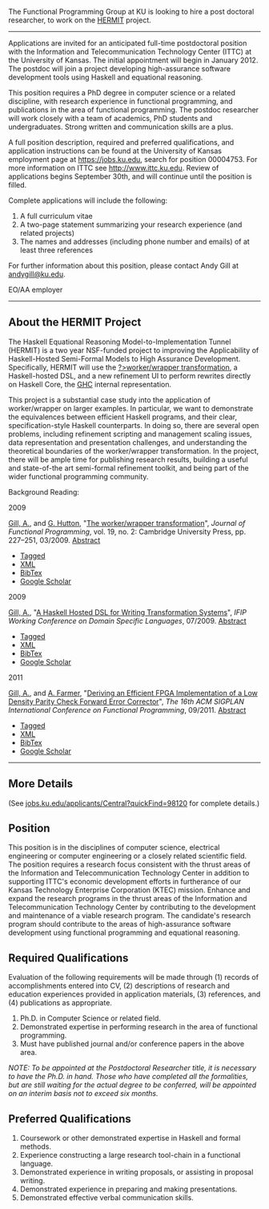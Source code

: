 The Functional Programming Group at KU is looking to hire a post
doctoral researcher, to work on the [HERMIT](Tools/HERMIT)
project.

* * * * *

Applications are invited for an anticipated full-time postdoctoral
position with the Information and Telecommunication Technology Center
(ITTC) at the University of Kansas. The initial appointment will begin
in January 2012. The postdoc will join a project developing
high-assurance software development tools using Haskell and equational
reasoning.

This position requires a PhD degree in computer science or a related
discipline, with research experience in functional programming, and
publications in the area of functional programming. The postdoc
researcher will work closely with a team of academics, PhD students and
undergraduates. Strong written and communication skills are a plus.

A full position description, required and preferred qualifications, and
application instructions can be found at the University of Kansas
employment page at https://jobs.ku.edu, search for position 00004753.
For more information on ITTC see http://www.ittc.ku.edu. Review of
applications begins September 30th, and will continue until the position
is filled.

Complete applications will include the following:

1.  A full curriculum vitae
2.  A two-page statement summarizing your research experience (and
    related projects)
3.  The names and addresses (including phone number and emails) of at
    least three references

For further information about this position, please contact Andy Gill at
[andygill@ku.edu](mailto:andygill@ku.edu).

EO/AA employer

* * * * *

About the HERMIT Project
------------------------

The Haskell Equational Reasoning Model-to-Implementation Tunnel (HERMIT)
is a two year NSF-funded project to improving the Applicability of
Haskell-Hosted Semi-Formal Models to High Assurance Development.
Specifically, HERMIT will use the [?\>worker/wrapper
transformation](Research/WorkerWrapper), a Haskell-hosted DSL,
and a new refinement UI to perform rewrites directly on Haskell Core,
the [GHC](http://www.haskell.org/ghc) internal representation.

This project is a substantial case study into the application of
worker/wrapper on larger examples. In particular, we want to demonstrate
the equivalences between efficient Haskell programs, and their clear,
specification-style Haskell counterparts. In doing so, there are several
open problems, including refinement scripting and management scaling
issues, data representation and presentation challenges, and
understanding the theoretical boundaries of the worker/wrapper
transformation. In the project, there will be ample time for publishing
research results, building a useful and state-of-the art semi-formal
refinement toolkit, and being part of the wider functional programming
community.

Background Reading:

2009

[Gill, A.](biblio/author/42), and [G.
Hutton](biblio/author/2), "[The worker/wrapper
transformation](biblio/view/19)", *Journal of Functional
Programming*, vol. 19, no. 2: Cambridge University Press, pp. 227–251,
03/2009. [Abstract](node/19)

-   [Tagged](biblio/export/tagged/19 "Click to download the EndNote Tagged formatted file")
-   [XML](biblio/export/xml/19 "Click to download the XML formatted file")
-   [BibTex](biblio/export/bibtex/19 "Click to download the BibTEX formatted file")
-   [Google
    Scholar](http://scholar.google.com/scholar?btnG=Search%2BScholar&as_q=%22The%2Bworker%2Fwrapper%2Btransformation%22&as_sauthors=Gill&as_occt=any&as_epq=&as_oq=&as_eq=&as_publication=&as_ylo=&as_yhi=&as_sdtAAP=1&as_sdtp=1 "Click to search Google Scholar for this entry")

2009

[Gill, A.](biblio/author/42), "[A Haskell Hosted DSL for
Writing Transformation Systems](biblio/view/16)", *IFIP
Working Conference on Domain Specific Languages*, 07/2009.
[Abstract](node/16)

-   [Tagged](biblio/export/tagged/16 "Click to download the EndNote Tagged formatted file")
-   [XML](biblio/export/xml/16 "Click to download the XML formatted file")
-   [BibTex](biblio/export/bibtex/16 "Click to download the BibTEX formatted file")
-   [Google
    Scholar](http://scholar.google.com/scholar?btnG=Search%2BScholar&as_q=%22A%2BHaskell%2BHosted%2BDSL%2Bfor%2BWriting%2BTransformation%2BSystems%22&as_sauthors=Gill&as_occt=any&as_epq=&as_oq=&as_eq=&as_publication=&as_ylo=&as_yhi=&as_sdtAAP=1&as_sdtp=1 "Click to search Google Scholar for this entry")

2011

[Gill, A.](biblio/author/42), and [A.
Farmer](biblio/author/45), "[Deriving an Efficient FPGA
Implementation of a Low Density Parity Check Forward Error
Corrector](biblio/view/107)", *The 16th ACM SIGPLAN
International Conference on Functional Programming*, 09/2011.
[Abstract](node/107)

-   [Tagged](biblio/export/tagged/107 "Click to download the EndNote Tagged formatted file")
-   [XML](biblio/export/xml/107 "Click to download the XML formatted file")
-   [BibTex](biblio/export/bibtex/107 "Click to download the BibTEX formatted file")
-   [Google
    Scholar](http://scholar.google.com/scholar?btnG=Search%2BScholar&as_q=%22Deriving%2Ban%2BEfficient%2BFPGA%2BImplementation%2Bof%2Ba%2BLow%2BDensity%2BParity%2BCheck%2BForward%2BError%2BCorrector%22&as_sauthors=Gill&as_occt=any&as_epq=&as_oq=&as_eq=&as_publication=&as_ylo=&as_yhi=&as_sdtAAP=1&as_sdtp=1 "Click to search Google Scholar for this entry")

* * * * *

More Details
------------

(See
[jobs.ku.edu/applicants/Central?quickFind=98120](http://jobs.ku.edu/applicants/Central?quickFind=98120)
for complete details.)

Position
--------

This position is in the disciplines of computer science, electrical
engineering or computer engineering or a closely related scientific
field. The position requires a research focus consistent with the thrust
areas of the Information and Telecommunication Technology Center in
addition to supporting ITTC's economic development efforts in
furtherance of our Kansas Technology Enterprise Corporation (KTEC)
mission. Enhance and expand the research programs in the thrust areas of
the Information and Telecommunication Technology Center by contributing
to the development and maintenance of a viable research program. The
candidate's research program should contribute to the areas of
high-assurance software development using functional programming and
equational reasoning.

Required Qualifications
-----------------------

Evaluation of the following requirements will be made through (1)
records of accomplishments entered into CV, (2) descriptions of research
and education experiences provided in application materials, (3)
references, and (4) publications as appropriate.

1.  Ph.D. in Computer Science or related field.
2.  Demonstrated expertise in performing research in the area of
    functional programming.
3.  Must have published journal and/or conference papers in the above
    area.

*NOTE: To be appointed at the Postdoctoral Researcher title, it is
necessary to have the Ph.D. in hand. Those who have completed all the
formalities, but are still waiting for the actual degree to be
conferred, will be appointed on an interim basis not to exceed six
months.*

Preferred Qualifications
------------------------

1.  Coursework or other demonstrated expertise in Haskell and formal
    methods.
2.  Experience constructing a large research tool-chain in a functional
    language.
3.  Demonstrated experience in writing proposals, or assisting in
    proposal writing.
4.  Demonstrated experience in preparing and making presentations.
5.  Demonstrated effective verbal communication skills.

